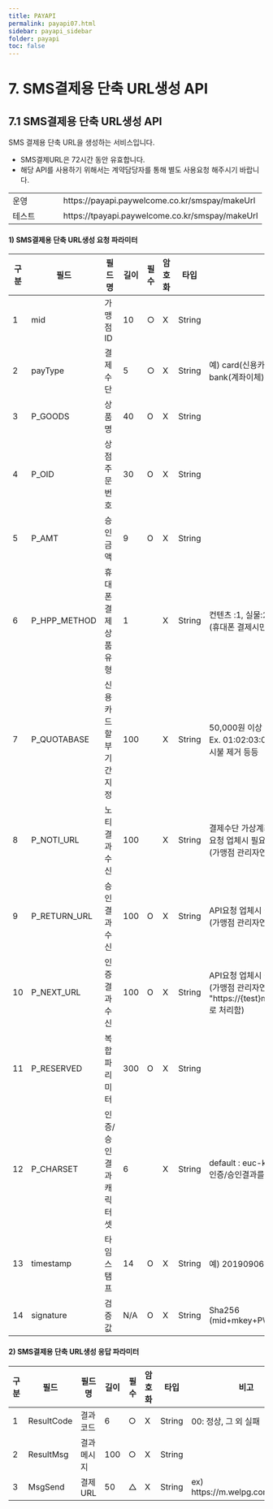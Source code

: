 ```yaml
---
title: PAYAPI
permalink: payapi07.html
sidebar: payapi_sidebar
folder: payapi
toc: false
---
```


# 7. SMS결제용 단축 URL생성 API

## 7.1 SMS결제용 단축 URL생성 API

SMS 결제용 단축 URL을 생성하는 서비스입니다.

- SMS결제URL은 72시간 동안 유효합니다.
- 해당 API를 사용하기 위해서는 계약담당자를 통해 별도 사용요청 해주시기 바랍니다.

[//]: # (SMS결제용 단축 URL생성 URL)
<table class="tg" style="width: 100%">
  <colgroup>
    <col style="width: 20%">
    <col style="width: 80%">
  </colgroup>
  <tbody>
    <tr>
      <td class="tg-0lax">운영</td>
      <td class="tg-0lax">https://payapi.paywelcome.co.kr/smspay/makeUrl</td>
    </tr>
    <tr>
      <td class="tg-0lax">테스트</td>
      <td class="tg-0lax">https://tpayapi.paywelcome.co.kr/smspay/makeUrl</td>
    </tr>
  </tbody>
</table>

#### 1) SMS결제용 단축 URL생성 요청 파라미터

[//]: # (SMS결제용 단축 URL생성 요청)
<table class="tg" style="table-layout: fixed; width: 100%">
<colgroup>
<col style="width: 6%">
<col style="width: 25%">
<col style="width: 15%">
<col style="width: 6%; text-align: center">
<col style="width: 6%; text-align: center">
<col style="width: 8%; text-align: center">
<col style="width: 8%">
<col style="width: 26%">
</colgroup>
<thead>
  <tr>
    <th class="tg-0lax">구분</th>
    <th class="tg-0lax">필드</th>
    <th class="tg-0lax">필드명</th>
    <th class="tg-0lax">길이</th>
    <th class="tg-0lax">필수</th>
    <th class="tg-0lax">암호화</th>
    <th class="tg-0lax">타입</th>
    <th class="tg-0lax">비고</th>
  </tr>
</thead>
<tbody>
  <tr>
    <td class="tg-0lax">1</td>
    <td class="tg-0lax">mid</td>
    <td class="tg-0lax">가맹점ID</td>
    <td class="tg-0lax">10</td>
    <td class="tg-0lax">○</td>
    <td class="tg-0lax">X</td>
    <td class="tg-0lax">String</td>
    <td class="tg-0lax"></td>
  </tr>
  <tr>
    <td class="tg-0lax">2</td>
    <td class="tg-0lax">payType</td>
    <td class="tg-0lax">결제수단</td>
    <td class="tg-0lax">5</td>
    <td class="tg-0lax">○</td>
    <td class="tg-0lax">X</td>
    <td class="tg-0lax">String</td>
    <td class="tg-0lax">예) card(신용카드), hpp(휴대폰), vbank(가상계좌), bank(계좌이체)</td>
  </tr>
  <tr>
    <td class="tg-0lax">3</td>
    <td class="tg-0lax">P_GOODS</td>
    <td class="tg-0lax">상품명</td>
    <td class="tg-0lax">40</td>
    <td class="tg-0lax">O</td>
    <td class="tg-0lax">X</td>
    <td class="tg-0lax">String</td>
    <td class="tg-0lax"></td>
  </tr>
  <tr>
    <td class="tg-0lax">4</td>
    <td class="tg-0lax">P_OID</td>
    <td class="tg-0lax">상점주문번호</td>
    <td class="tg-0lax">30</td>
    <td class="tg-0lax">O</td>
    <td class="tg-0lax">X</td>
    <td class="tg-0lax">String</td>
    <td class="tg-0lax"></td>
  </tr>
  <tr>
    <td class="tg-0lax">5</td>
    <td class="tg-0lax">P_AMT</td>
    <td class="tg-0lax">승인금액</td>
    <td class="tg-0lax">9</td>
    <td class="tg-0lax">O</td>
    <td class="tg-0lax">X</td>
    <td class="tg-0lax">String</td>
    <td class="tg-0lax"></td>
  </tr>
  <tr>
    <td class="tg-0lax">6</td>
    <td class="tg-0lax">P_HPP_METHOD</td>
    <td class="tg-0lax">휴대폰 결제 상품유형</td>
    <td class="tg-0lax">1</td>
    <td class="tg-0lax"></td>
    <td class="tg-0lax">X</td>
    <td class="tg-0lax">String</td>
    <td class="tg-0lax">컨텐츠 :1, 실물:2<br/>(휴대폰 결제시만 사용)</td>
  </tr>
  <tr>
    <td class="tg-0lax">7</td>
    <td class="tg-0lax">P_QUOTABASE</td>
    <td class="tg-0lax">신용카드 할부기간 지정</td>
    <td class="tg-0lax">100</td>
    <td class="tg-0lax"></td>
    <td class="tg-0lax">X</td>
    <td class="tg-0lax">String</td>
    <td class="tg-0lax">50,000원 이상 결제 시, 할부기간 지정 (36개월 MAX)<br/>Ex. 01:02:03:04.. 01은 일시불, 02는 2개월, 99 는 일시불 제거 등등</td>
  </tr>
  <tr>
    <td class="tg-0lax">8</td>
    <td class="tg-0lax">P_NOTI_URL</td>
    <td class="tg-0lax">노티결과수신</td>
    <td class="tg-0lax">100</td>
    <td class="tg-0lax"></td>
    <td class="tg-0lax">X</td>
    <td class="tg-0lax">String</td>
    <td class="tg-0lax">결제수단 가상계좌 입금 확인API<br/>요청 업체시 필요<br/>(가맹점 관리자연동시 필요X)</td>
  </tr>
  <tr>
    <td class="tg-0lax">9</td>
    <td class="tg-0lax">P_RETURN_URL</td>
    <td class="tg-0lax">승인결과수신</td>
    <td class="tg-0lax">100</td>
    <td class="tg-0lax">O</td>
    <td class="tg-0lax">X</td>
    <td class="tg-0lax">String</td>
    <td class="tg-0lax">API요청 업체시 필요<br/>(가맹점 관리자연동시 필요X)</td>
  </tr>
  <tr>
    <td class="tg-0lax">10</td>
    <td class="tg-0lax">P_NEXT_URL</td>
    <td class="tg-0lax">인증결과수신</td>
    <td class="tg-0lax">100</td>
    <td class="tg-0lax">O</td>
    <td class="tg-0lax">X</td>
    <td class="tg-0lax">String</td>
    <td class="tg-0lax">API요청 업체시 필요<br/>(가맹점 관리자연동시<br/>&quot;https://{test}m.paywelcome.co.kr/smsNextUrl.jsp&quot; 로 처리함)</td>
  </tr>
  <tr>
    <td class="tg-0lax">11</td>
    <td class="tg-0lax">P_RESERVED</td>
    <td class="tg-0lax">복합파리미터</td>
    <td class="tg-0lax">300</td>
    <td class="tg-0lax">O</td>
    <td class="tg-0lax">X</td>
    <td class="tg-0lax">String</td>
    <td class="tg-0lax"></td>
  </tr>
  <tr>
    <td class="tg-0lax">12</td>
    <td class="tg-0lax">P_CHARSET</td>
    <td class="tg-0lax">인증/승인 결과 캐릭터셋</td>
    <td class="tg-0lax">6</td>
    <td class="tg-0lax"></td>
    <td class="tg-0lax">X</td>
    <td class="tg-0lax">String</td>
    <td class="tg-0lax">default : euc-kr<br/>인증/승인결과를 utf8로 받기를 원할시 utf8</td>
  </tr>
  <tr>
    <td class="tg-0lax">13</td>
    <td class="tg-0lax">timestamp</td>
    <td class="tg-0lax">타임스탬프</td>
    <td class="tg-0lax">14</td>
    <td class="tg-0lax">O</td>
    <td class="tg-0lax">X</td>
    <td class="tg-0lax">String</td>
    <td class="tg-0lax">예) 20190906110100</td>
  </tr>
  <tr>
    <td class="tg-0lax">14</td>
    <td class="tg-0lax">signature</td>
    <td class="tg-0lax">검증값</td>
    <td class="tg-0lax">N/A</td>
    <td class="tg-0lax">O</td>
    <td class="tg-0lax">X</td>
    <td class="tg-0lax">String</td>
    <td class="tg-0lax">Sha256<br>(mid+mkey+P\_OID+P\_AMT+timestamp)</td>
  </tr>
</tbody>
</table>

#### 2) SMS결제용 단축 URL생성 응답 파라미터

[//]: # (SMS결제용 단축 URL생성 응답 파라미터)
<table class="tg" style="table-layout: fixed; width: 100%">
<colgroup>
<col style="width: 6%">
<col style="width: 25%">
<col style="width: 15%">
<col style="width: 6%; text-align: center">
<col style="width: 6%; text-align: center">
<col style="width: 8%; text-align: center">
<col style="width: 8%">
<col style="width: 26%">
</colgroup>
<thead>
  <tr>
    <th class="tg-0lax">구분</th>
    <th class="tg-0lax">필드</th>
    <th class="tg-0lax">필드명</th>
    <th class="tg-0lax">길이</th>
    <th class="tg-0lax">필수</th>
    <th class="tg-0lax">암호화</th>
    <th class="tg-0lax">타입</th>
    <th class="tg-0lax">비고</th>
  </tr>
</thead>
<tbody>
  <tr>
    <td class="tg-0lax">1</td>
    <td class="tg-0lax">ResultCode</td>
    <td class="tg-0lax">결과코드</td>
    <td class="tg-0lax">6</td>
    <td class="tg-0lax">○</td>
    <td class="tg-0lax">X</td>
    <td class="tg-0lax">String</td>
    <td class="tg-0lax">00: 정상, 그 외 실패</td>
  </tr>
  <tr>
    <td class="tg-0lax">2</td>
    <td class="tg-0lax">ResultMsg</td>
    <td class="tg-0lax">결과메시지</td>
    <td class="tg-0lax">100</td>
    <td class="tg-0lax">○</td>
    <td class="tg-0lax">X</td>
    <td class="tg-0lax">String</td>
    <td class="tg-0lax"></td>
  </tr>
  <tr>
    <td class="tg-0lax">3</td>
    <td class="tg-0lax">MsgSend</td>
    <td class="tg-0lax">결제URL</td>
    <td class="tg-0lax">50</td>
    <td class="tg-0lax">△</td>
    <td class="tg-0lax">X</td>
    <td class="tg-0lax">String</td>
    <td class="tg-0lax">ex) https://m.welpg.com/s/97T9</td>
  </tr>
</tbody>
</table>
